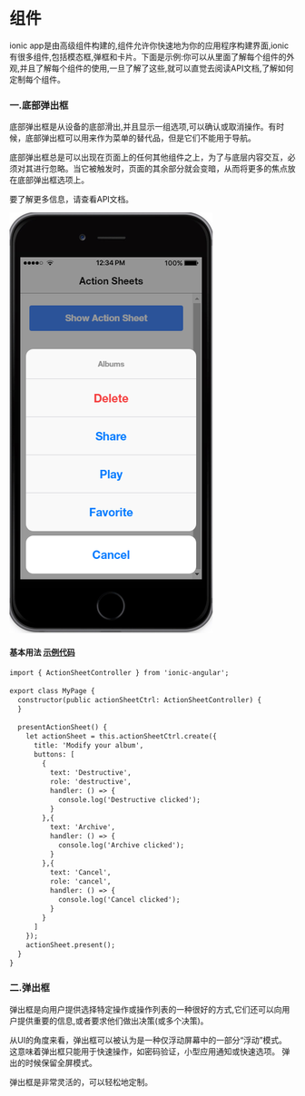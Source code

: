 # 组件

ionic app是由高级组件构建的,组件允许你快速地为你的应用程序构建界面,ionic有很多组件,包括模态框,弹框和卡片。下面是示例:你可以从里面了解每个组件的外观,并且了解每个组件的使用,一旦了解了这些,就可以直觉去阅读API文档,了解如何定制每个组件。

### 一.底部弹出框

底部弹出框是从设备的底部滑出,并且显示一组选项,可以确认或取消操作。有时候，底部弹出框可以用来作为菜单的替代品，但是它们不能用于导航。

底部弹出框总是可以出现在页面上的任何其他组件之上，为了与底层内容交互，必须对其进行忽略。当它被触发时，页面的其余部分就会变暗，从而将更多的焦点放在底部弹出框选项上。

要了解更多信息，请查看API文档。

![](/assets/import.png)

#### 基本用法                                                                                                                                                   [示例代码](https://github.com/ionic-team/ionic-preview-app/tree/master/src/pages/action-sheets/basic)

```
import { ActionSheetController } from 'ionic-angular';

export class MyPage {
  constructor(public actionSheetCtrl: ActionSheetController) {
  }

  presentActionSheet() {
    let actionSheet = this.actionSheetCtrl.create({
      title: 'Modify your album',
      buttons: [
        {
          text: 'Destructive',
          role: 'destructive',
          handler: () => {
            console.log('Destructive clicked');
          }
        },{
          text: 'Archive',
          handler: () => {
            console.log('Archive clicked');
          }
        },{
          text: 'Cancel',
          role: 'cancel',
          handler: () => {
            console.log('Cancel clicked');
          }
        }
      ]
    });
    actionSheet.present();
  }
}
```

### 二.弹出框

弹出框是向用户提供选择特定操作或操作列表的一种很好的方式,它们还可以向用户提供重要的信息,或者要求他们做出决策\(或多个决策\)。

从UI的角度来看，弹出框可以被认为是一种仅浮动屏幕中的一部分“浮动”模式。 这意味着弹出框只能用于快速操作，如密码验证，小型应用通知或快速选项。 弹出的时候保留全屏模式。

弹出框是非常灵活的，可以轻松地定制。

